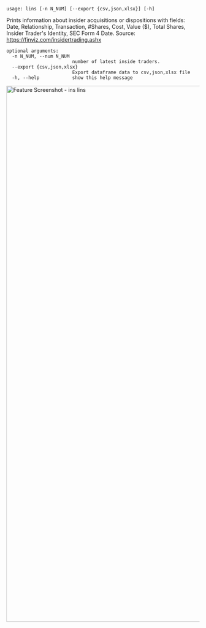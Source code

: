 ```
usage: lins [-n N_NUM] [--export {csv,json,xlsx}] [-h]
```

Prints information about insider acquisitions or dispositions with fields: Date, Relationship, Transaction, #Shares, Cost, Value ($), Total Shares, Insider Trader's Identity, SEC Form 4 Date. Source: https://finviz.com/insidertrading.ashx

```
optional arguments:
  -n N_NUM, --num N_NUM
                        number of latest inside traders.
  --export {csv,json,xlsx}
                        Export dataframe data to csv,json,xlsx file
  -h, --help            show this help message
```
<img width="1400" alt="Feature Screenshot - ins lins" src="https://user-images.githubusercontent.com/85772166/140687758-03aa6660-1d1c-4cab-b1df-40dd4f501c6f.png">
